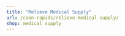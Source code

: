 ```yaml
---
title: "Relieve Medical Supply"
url: /coon-rapids/relieve-medical-supply/
shop: medical supply
---
```

